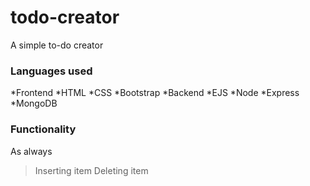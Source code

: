 # todo-creator

A simple to-do creator 

### Languages used
*Frontend
 *HTML
 *CSS
 *Bootstrap
*Backend
 *EJS
 *Node
 *Express
 *MongoDB

### Functionality
As always
>Inserting item
>Deleting item
